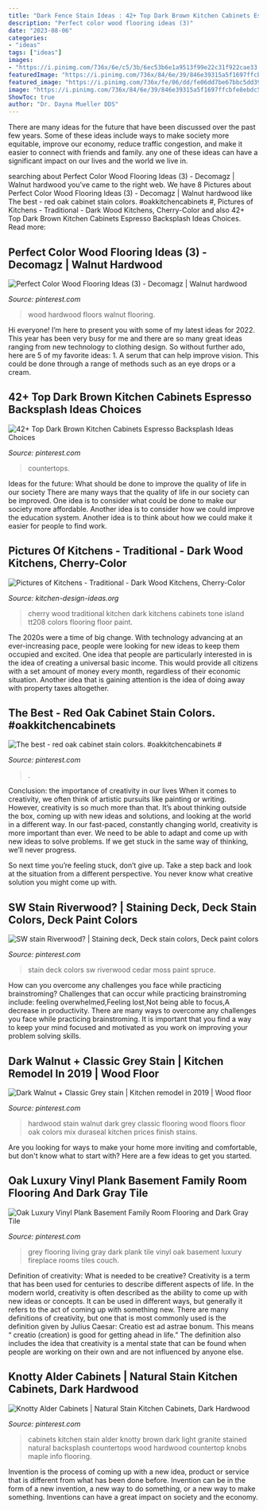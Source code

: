 ```yaml
---
title: "Dark Fence Stain Ideas : 42+ Top Dark Brown Kitchen Cabinets Espresso Backsplash Ideas Choices"
description: "Perfect color wood flooring ideas (3)"
date: "2023-08-06"
categories:
- "ideas"
tags: ["ideas"]
images:
- "https://i.pinimg.com/736x/6e/c5/3b/6ec53b6e1a9513f99e22c31f922cae33.jpg"
featuredImage: "https://i.pinimg.com/736x/84/6e/39/846e39315a5f1697ffcbfe8ebdc564b4.jpg"
featured_image: "https://i.pinimg.com/736x/fe/06/dd/fe06dd7be67bbc5dd391169add5b24cc.jpg?b=t"
image: "https://i.pinimg.com/736x/84/6e/39/846e39315a5f1697ffcbfe8ebdc564b4.jpg"
ShowToc: true
author: "Dr. Dayna Mueller DDS"
---
```



There are many ideas for the future that have been discussed over the past few years. Some of these ideas include ways to make society more equitable, improve our economy, reduce traffic congestion, and make it easier to connect with friends and family. any one of these ideas can have a significant impact on our lives and the world we live in.

	

		
searching about Perfect Color Wood Flooring Ideas (3) - Decomagz | Walnut hardwood you've came to the right web. We have 8 Pictures about Perfect Color Wood Flooring Ideas (3) - Decomagz | Walnut hardwood like The best - red oak cabinet stain colors. #oakkitchencabinets #, Pictures of Kitchens - Traditional - Dark Wood Kitchens, Cherry-Color and also 42+ Top Dark Brown Kitchen Cabinets Espresso Backsplash Ideas Choices. Read more:
		
    
## Perfect Color Wood Flooring Ideas (3) - Decomagz | Walnut Hardwood

<img loading=lazy src="https://i.pinimg.com/736x/84/6e/39/846e39315a5f1697ffcbfe8ebdc564b4.jpg" onerror="this.onerror=null;this.src='https://tse2.mm.bing.net/th?id=OIP.QCqMuZ8l-SAvBuREx4I_XwAAAA&amp;pid=15.1';" alt="Perfect Color Wood Flooring Ideas (3) - Decomagz | Walnut hardwood">

_Source: pinterest.com_

>wood hardwood floors walnut flooring. 

	

Hi everyone! I’m here to present you with some of my latest ideas for 2022. This year has been very busy for me and there are so many great ideas ranging from new technology to clothing design. So without further ado, here are 5 of my favorite ideas: 1. A serum that can help improve vision. This could be done through a range of methods such as an eye drops or a cream. 
    
## 42+ Top Dark Brown Kitchen Cabinets Espresso Backsplash Ideas Choices

<img loading=lazy src="https://i.pinimg.com/736x/58/19/e1/5819e10e20566626c996f32aa4c70287.jpg" onerror="this.onerror=null;this.src='https://tse1.mm.bing.net/th?id=OIP.WCTZ_K88iPVkycdHEzpNoAHaJ3&amp;pid=15.1';" alt="42+ Top Dark Brown Kitchen Cabinets Espresso Backsplash Ideas Choices">

_Source: pinterest.com_

>countertops. 

	

Ideas for the future: What should be done to improve the quality of life in our society
There are many ways that the quality of life in our society can be improved. One idea is to consider what could be done to make our society more affordable. Another idea is to consider how we could improve the education system. Another idea is to think about how we could make it easier for people to find work.

    
## Pictures Of Kitchens - Traditional - Dark Wood Kitchens, Cherry-Color

<img loading=lazy src="http://www.kitchen-design-ideas.org/images/kitchen-cabinets-traditional-two-tone-208-s41064217x2-white-cherry-wood-hood-luxury-island.jpg" onerror="this.onerror=null;this.src='https://tse1.mm.bing.net/th?id=OIP.w55yikuhkwiaAWWT045uFgHaE7&amp;pid=15.1';" alt="Pictures of Kitchens - Traditional - Dark Wood Kitchens, Cherry-Color">

_Source: kitchen-design-ideas.org_

>cherry wood traditional kitchen dark kitchens cabinets tone island tt208 colors flooring floor paint. 

	

The 2020s were a time of big change. With technology advancing at an ever-increasing pace, people were looking for new ideas to keep them occupied and excited. One idea that people are particularly interested in is the idea of creating a universal basic income. This would provide all citizens with a set amount of money every month, regardless of their economic situation. Another idea that is gaining attention is the idea of doing away with property taxes altogether.

    
## The Best - Red Oak Cabinet Stain Colors. #oakkitchencabinets #

<img loading=lazy src="https://i.pinimg.com/736x/3b/c5/27/3bc527e05e0c6f363bdc3c52b17bddb2.jpg" onerror="this.onerror=null;this.src='https://tse2.mm.bing.net/th?id=OIP.GJAqRXYuOLLvO19-AZuGiQHaKK&amp;pid=15.1';" alt="The best - red oak cabinet stain colors. #oakkitchencabinets #">

_Source: pinterest.com_

>. 

	

Conclusion: the importance of creativity in our lives
When it comes to creativity, we often think of artistic pursuits like painting or writing.  However, creativity is so much more than that. It’s about thinking outside the box, coming up with new ideas and solutions, and looking at the world in a different way.
In our fast-paced, constantly changing world, creativity is more important than ever. We need to be able to adapt and come up with new ideas to solve problems. If we get stuck in the same way of thinking, we’ll never progress.

So next time you’re feeling stuck, don’t give up. Take a step back and look at the situation from a different perspective. You never know what creative solution you might come up with.

    
## SW Stain Riverwood? | Staining Deck, Deck Stain Colors, Deck Paint Colors

<img loading=lazy src="https://i.pinimg.com/736x/e8/05/83/e805834a096a0344b0897fb503d46d4c.jpg" onerror="this.onerror=null;this.src='https://tse1.mm.bing.net/th?id=OIP.EqiYzgsIFvNjEgY1pH5PiAHaJ3&amp;pid=15.1';" alt="SW stain Riverwood? | Staining deck, Deck stain colors, Deck paint colors">

_Source: pinterest.com_

>stain deck colors sw riverwood cedar moss paint spruce. 

	

How can you overcome any challenges you face while practicing brainstroming?
Challenges that can occur while practicing brainstroming include: feeling overwhelmed,Feeling lost,Not being able to focus,A decrease in productivity. There are many ways to overcome any challenges you face while practicing brainstroming. It is important that you find a way to keep your mind focused and motivated as you work on improving your problem solving skills.

    
## Dark Walnut + Classic Grey Stain | Kitchen Remodel In 2019 | Wood Floor

<img loading=lazy src="https://i.pinimg.com/736x/fe/06/dd/fe06dd7be67bbc5dd391169add5b24cc.jpg?b=t" onerror="this.onerror=null;this.src='https://tse4.mm.bing.net/th?id=OIP.dhUaVkoib1N6yObbFLu8tgHaJ3&amp;pid=15.1';" alt="Dark Walnut + Classic Grey stain | Kitchen remodel in 2019 | Wood floor">

_Source: pinterest.com_

>hardwood stain walnut dark grey classic flooring wood floors floor oak colors mix duraseal kitchen prices finish stains. 

	

Are you looking for ways to make your home more inviting and comfortable, but don't know what to start with? Here are a few ideas to get you started. 

    
## Oak Luxury Vinyl Plank Basement Family Room Flooring And Dark Gray Tile

<img loading=lazy src="https://i.pinimg.com/736x/b3/c0/c3/b3c0c38c1b7fb1c41adb1dd0c480b15f.jpg" onerror="this.onerror=null;this.src='https://tse4.mm.bing.net/th?id=OIP.yrIiClMeW5UdfxsIBZ2iRgHaE8&amp;pid=15.1';" alt="Oak Luxury Vinyl Plank Basement Family Room Flooring and Dark Gray Tile">

_Source: pinterest.com_

>grey flooring living gray dark plank tile vinyl oak basement luxury fireplace rooms tiles couch. 

	

Definition of creativity: What is needed to be creative?
Creativity is a term that has been used for centuries to describe different aspects of life. In the modern world, creativity is often described as the ability to come up with new ideas or concepts. It can be used in different ways, but generally it refers to the act of coming up with something new. There are many definitions of creativity, but one that is most commonly used is the definition given by Julius Caesar: Creatio est ad astrae bonum. This means “ creatio (creation) is good for getting ahead in life.” The definition also includes the idea that creativity is a mental state that can be found when people are working on their own and are not influenced by anyone else.

    
## Knotty Alder Cabinets | Natural Stain Kitchen Cabinets, Dark Hardwood

<img loading=lazy src="https://i.pinimg.com/736x/6e/c5/3b/6ec53b6e1a9513f99e22c31f922cae33.jpg" onerror="this.onerror=null;this.src='https://tse2.mm.bing.net/th?id=OIP.eStaay8qIVCfOzyPZ39fpgHaLG&amp;pid=15.1';" alt="Knotty Alder Cabinets | Natural Stain Kitchen Cabinets, Dark Hardwood">

_Source: pinterest.com_

>cabinets kitchen stain alder knotty brown dark light granite stained natural backsplash countertops wood hardwood countertop knobs maple info flooring. 

	

Invention is the process of coming up with a new idea, product or service that is different from what has been done before. Invention can be in the form of a new invention, a new way to do something, or a new way to make something. Inventions can have a great impact on society and the economy.

